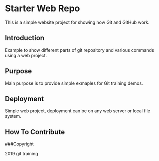 # Starter Web Repo

This is a simple website project for showing how Git and GitHub work.

## Introduction

Example to show different parts of git repository and various commands using a web project.

## Purpose

Main purpose is to provide simple exmaples for Git training demos.

## Deployment

Simple web project, deployment can be on any web server or local file system.

## How To Contribute

###Copyright

2019 git training